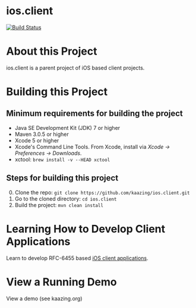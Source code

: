 # ios.client

[![Build Status][build-status-image]][build-status]

[build-status-image]: https://travis-ci.org/kaazing/ios.client.svg?branch=develop
[build-status]: https://travis-ci.org/kaazing/ios.client

# About this Project

ios.client is a parent project of iOS based client projects.

# Building this Project

## Minimum requirements for building the project

* Java SE Development Kit (JDK) 7 or higher
* Maven 3.0.5 or higher
* Xcode 5 or higher
* Xcode's Command Line Tools.  From Xcode, install via _Xcode &rarr; Preferences &rarr; Downloads_.
* xctool: ```brew install -v --HEAD xctool```

## Steps for building this project

0. Clone the repo: ```git clone https://github.com/kaazing/ios.client.git```
0. Go to the cloned directory: ```cd ios.client```
0. Build the project: ```mvn clean install```

# Learning How to Develop Client Applications

Learn to develop RFC-6455 based [iOS client applications](http://kaazing.org/documentaton/5.0/dev-ios/o_dev_ios.html).

# View a Running Demo

View a demo (see kaazing.org)

